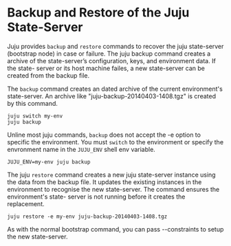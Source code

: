 # Backup and Restore of the Juju State-Server

Juju provides `backup` and `restore` commands to recover the juju state-server
(bootstrap node) in case or failure. The juju backup command creates a archive
of the state-server’s configuration, keys, and environment data. If the state-
server or its host machine failes, a new state-server can be created from the
backup file.

The `backup` command creates an dated archive of the current environment's
state-server. An archive like "juju-backup-20140403-1408.tgz" is created by this
command.

    juju switch my-env
    juju backup

Unline most juju commands, `backup` does not accept the -e option to specific
the environment. You must `switch` to the environment or specify the envronment
name in the `JUJU_ENV` shell env variable.

    JUJU_ENV=my-env juju backup

The juju `restore` command creates a new juju state-server instance using the
data from the backup file. It updates the existing instances in the environment
to recognise the new state-server. The command ensures the environment's state-
server is not running before it creates the replacement.

    juju restore -e my-env juju-backup-20140403-1408.tgz

As with the normal bootstrap command, you can pass --constraints to setup the
new state-server.